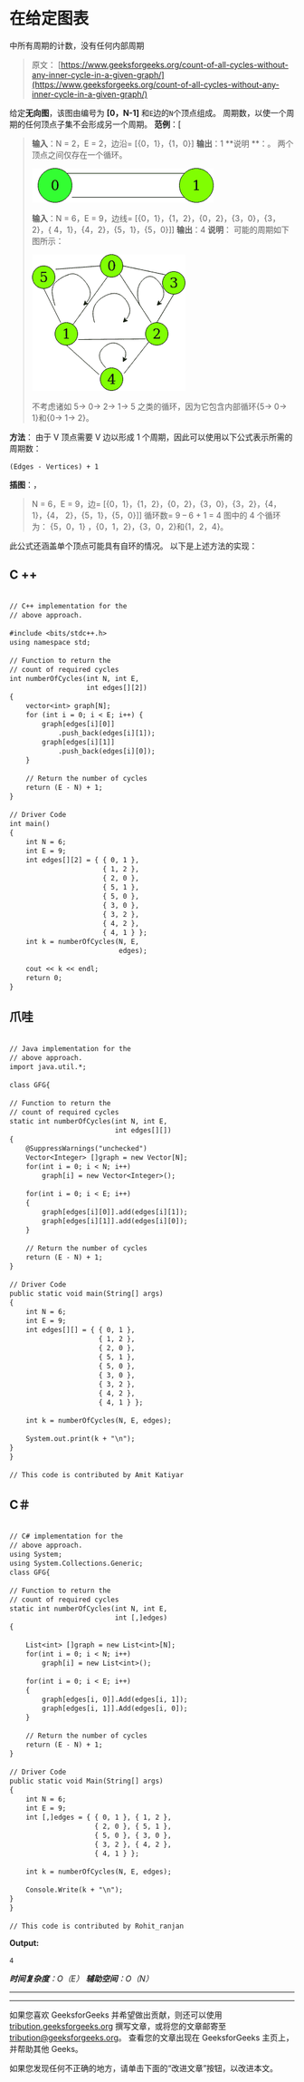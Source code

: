 # 在给定图表

中所有周期的计数，没有任何内部周期

> 原文： [https://www.geeksforgeeks.org/count-of-all-cycles-without-any-inner-cycle-in-a-given-graph/](https://www.geeksforgeeks.org/count-of-all-cycles-without-any-inner-cycle-in-a-given-graph/)

给定**无向图**，该图由编号为 **[0，N-1]** 和`E`边的`N`个顶点组成。 周期数，以使一个周期的任何顶点子集不会形成另一个周期。
**范例**：[

> **输入**：N = 2，E = 2，边沿= [{0，1}，{1，0}]
> **输出**：1
> **说明 **：。
> 两个顶点之间仅存在一个循环。
> 
> ![](img/72e78a4333147a554a50c9fe986c549c.png)
> 
> **输入**：N = 6，E = 9，边线= [{0，1}，{1，2}，{0，2}，{3，0}，{3，2}，{ 4，1}，{4，2}，{5，1}，{5，0}]]
> **输出**：4
> **说明**：
> 可能的周期如下图所示：
> 
> ![Example 2 Image](img/59f7bac8b026367b6d6801a3bc50f005.png)
> 
> 不考虑诸如 5-> 0-> 2-> 1-> 5 之类的循环，因为它包含内部循环{5-> 0-> 1}和{0-> 1-> 2}。

**方法**：
由于 V 顶点需要 V 边以形成 1 个周期，因此可以使用以下公式表示所需的周期数：

```
(Edges - Vertices) + 1

```

**插图**：，

> N = 6，E = 9，边= [{0，1}，{1，2}，{0，2}，{3，0}，{3，2}，{4，1}，{4， 2}，{5，1}，{5，0}]]
> 循环数= 9 – 6 + 1 = 4
> 图中的 4 个循环为：
> {5，0，1} ，{0，1，2}，{3，0，2}和{1，2，4}。

此公式还涵盖单个顶点可能具有自环的情况。
以下是上述方法的实现：

## C ++

```

// C++ implementation for the
// above approach.

#include <bits/stdc++.h>
using namespace std;

// Function to return the
// count of required cycles
int numberOfCycles(int N, int E,
                   int edges[][2])
{
    vector<int> graph[N];
    for (int i = 0; i < E; i++) {
        graph[edges[i][0]]
            .push_back(edges[i][1]);
        graph[edges[i][1]]
            .push_back(edges[i][0]);
    }

    // Return the number of cycles
    return (E - N) + 1;
}

// Driver Code
int main()
{
    int N = 6;
    int E = 9;
    int edges[][2] = { { 0, 1 },
                       { 1, 2 },
                       { 2, 0 },
                       { 5, 1 },
                       { 5, 0 },
                       { 3, 0 },
                       { 3, 2 },
                       { 4, 2 },
                       { 4, 1 } };
    int k = numberOfCycles(N, E,
                           edges);

    cout << k << endl;
    return 0;
}

```

## 爪哇

```

// Java implementation for the
// above approach.
import java.util.*;

class GFG{

// Function to return the
// count of required cycles
static int numberOfCycles(int N, int E,
                          int edges[][])
{
    @SuppressWarnings("unchecked")
    Vector<Integer> []graph = new Vector[N];
    for(int i = 0; i < N; i++)
        graph[i] = new Vector<Integer>();

    for(int i = 0; i < E; i++)
    {
        graph[edges[i][0]].add(edges[i][1]);
        graph[edges[i][1]].add(edges[i][0]);
    }

    // Return the number of cycles
    return (E - N) + 1;
}

// Driver Code
public static void main(String[] args)
{
    int N = 6;
    int E = 9;
    int edges[][] = { { 0, 1 },
                      { 1, 2 },
                      { 2, 0 },
                      { 5, 1 },
                      { 5, 0 },
                      { 3, 0 },
                      { 3, 2 },
                      { 4, 2 },
                      { 4, 1 } };

    int k = numberOfCycles(N, E, edges);

    System.out.print(k + "\n");
}
}

// This code is contributed by Amit Katiyar

```

## C＃

```

// C# implementation for the
// above approach.
using System;
using System.Collections.Generic;
class GFG{

// Function to return the
// count of required cycles
static int numberOfCycles(int N, int E,
                          int [,]edges)
{

    List<int> []graph = new List<int>[N];
    for(int i = 0; i < N; i++)
        graph[i] = new List<int>();

    for(int i = 0; i < E; i++)
    {
        graph[edges[i, 0]].Add(edges[i, 1]);
        graph[edges[i, 1]].Add(edges[i, 0]);
    }

    // Return the number of cycles
    return (E - N) + 1;
}

// Driver Code
public static void Main(String[] args)
{
    int N = 6;
    int E = 9;
    int [,]edges = { { 0, 1 }, { 1, 2 },
                     { 2, 0 }, { 5, 1 },
                     { 5, 0 }, { 3, 0 },
                     { 3, 2 }, { 4, 2 },
                     { 4, 1 } };

    int k = numberOfCycles(N, E, edges);

    Console.Write(k + "\n");
}
}

// This code is contributed by Rohit_ranjan

```

**Output:** 

```
4

```

***时间复杂度**：O（E）*
***辅助空间**：O（N）*



* * *

* * *

如果您喜欢 GeeksforGeeks 并希望做出贡献，则还可以使用 [tribution.geeksforgeeks.org](https://contribute.geeksforgeeks.org/) 撰写文章，或将您的文章邮寄至 tribution@geeksforgeeks.org。 查看您的文章出现在 GeeksforGeeks 主页上，并帮助其他 Geeks。

如果您发现任何不正确的地方，请单击下面的“改进文章”按钮，以改进本文。